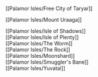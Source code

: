[[Palamor Isles/Free City of Taryar]] <br>

[[Palamor Isles/Mount Uraaga]] <br>

[[Palamor Isles/Isle of Shadows]] <br>
[[Palamor Isles/Isle of Plenty]] <br>
[[Palamor Isles/The Worm]] <br>
[[Palamor Isles/The Rock]] <br>
[[Palamor Isles/Moonshard]] <br>
[[Palamor Isles/Smuggler's Bane]] <br>
[[Palamor Isles/Yuvatal]] <br>